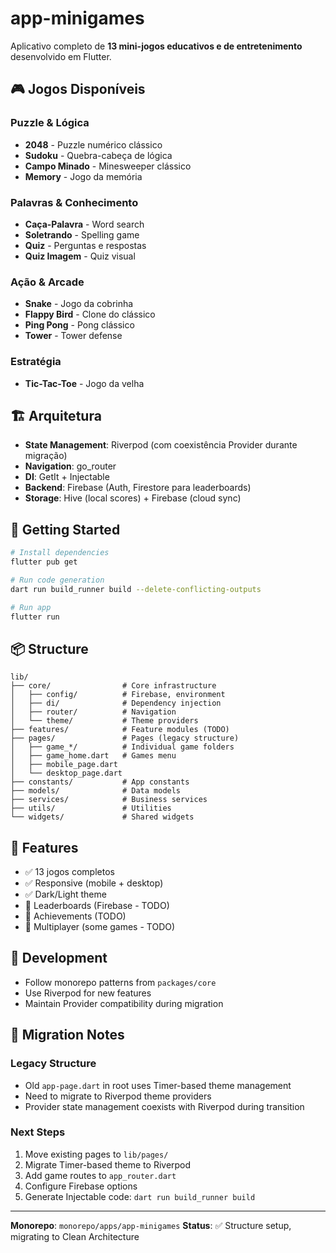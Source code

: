 # app-minigames

Aplicativo completo de **13 mini-jogos educativos e de entretenimento** desenvolvido em Flutter.

## 🎮 Jogos Disponíveis

### Puzzle & Lógica
- **2048** - Puzzle numérico clássico
- **Sudoku** - Quebra-cabeça de lógica
- **Campo Minado** - Minesweeper clássico
- **Memory** - Jogo da memória

### Palavras & Conhecimento
- **Caça-Palavra** - Word search
- **Soletrando** - Spelling game
- **Quiz** - Perguntas e respostas
- **Quiz Imagem** - Quiz visual

### Ação & Arcade
- **Snake** - Jogo da cobrinha
- **Flappy Bird** - Clone do clássico
- **Ping Pong** - Pong clássico
- **Tower** - Tower defense

### Estratégia
- **Tic-Tac-Toe** - Jogo da velha

## 🏗️ Arquitetura

- **State Management**: Riverpod (com coexistência Provider durante migração)
- **Navigation**: go_router
- **DI**: GetIt + Injectable
- **Backend**: Firebase (Auth, Firestore para leaderboards)
- **Storage**: Hive (local scores) + Firebase (cloud sync)

## 🚀 Getting Started

```bash
# Install dependencies
flutter pub get

# Run code generation
dart run build_runner build --delete-conflicting-outputs

# Run app
flutter run
```

## 📦 Structure

```
lib/
├── core/                # Core infrastructure
│   ├── config/          # Firebase, environment
│   ├── di/              # Dependency injection
│   ├── router/          # Navigation
│   └── theme/           # Theme providers
├── features/            # Feature modules (TODO)
├── pages/               # Pages (legacy structure)
│   ├── game_*/          # Individual game folders
│   ├── game_home.dart   # Games menu
│   ├── mobile_page.dart
│   └── desktop_page.dart
├── constants/           # App constants
├── models/              # Data models
├── services/            # Business services
├── utils/               # Utilities
└── widgets/             # Shared widgets
```

## 🎯 Features

- ✅ 13 jogos completos
- ✅ Responsive (mobile + desktop)
- ✅ Dark/Light theme
- 🔄 Leaderboards (Firebase - TODO)
- 🔄 Achievements (TODO)
- 🔄 Multiplayer (some games - TODO)

## 🔧 Development

- Follow monorepo patterns from `packages/core`
- Use Riverpod for new features
- Maintain Provider compatibility during migration

## 📝 Migration Notes

### Legacy Structure
- Old `app-page.dart` in root uses Timer-based theme management
- Need to migrate to Riverpod theme providers
- Provider state management coexists with Riverpod during transition

### Next Steps
1. Move existing pages to `lib/pages/`
2. Migrate Timer-based theme to Riverpod
3. Add game routes to `app_router.dart`
4. Configure Firebase options
5. Generate Injectable code: `dart run build_runner build`

---

**Monorepo**: `monorepo/apps/app-minigames`
**Status**: ✅ Structure setup, migrating to Clean Architecture
